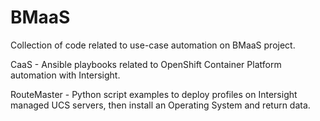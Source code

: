 # BMaaS
Collection of code related to use-case automation on BMaaS project.

CaaS - Ansible playbooks related to OpenShift Container Platform automation with Intersight.

RouteMaster - Python script examples to deploy profiles on Intersight managed UCS servers, then install an Operating System and return data.